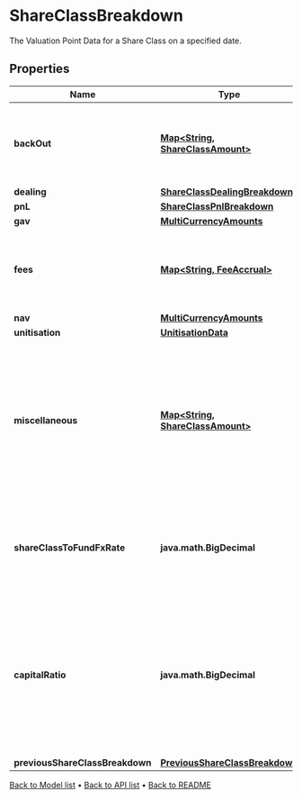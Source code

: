 

# ShareClassBreakdown

The Valuation Point Data for a Share Class on a specified date.

## Properties

| Name | Type | Description | Notes |
|------------ | ------------- | ------------- | -------------|
|**backOut** | [**Map&lt;String, ShareClassAmount&gt;**](ShareClassAmount.md) | Bucket of detail for the Valuation Point where data points have been &#39;backed out&#39;. |  |
|**dealing** | [**ShareClassDealingBreakdown**](ShareClassDealingBreakdown.md) |  |  |
|**pnL** | [**ShareClassPnlBreakdown**](ShareClassPnlBreakdown.md) |  |  |
|**gav** | [**MultiCurrencyAmounts**](MultiCurrencyAmounts.md) |  |  |
|**fees** | [**Map&lt;String, FeeAccrual&gt;**](FeeAccrual.md) | Bucket of detail for any &#39;Fees&#39; that have been charged in the selected period. |  |
|**nav** | [**MultiCurrencyAmounts**](MultiCurrencyAmounts.md) |  |  |
|**unitisation** | [**UnitisationData**](UnitisationData.md) |  |  [optional] |
|**miscellaneous** | [**Map&lt;String, ShareClassAmount&gt;**](ShareClassAmount.md) | Not used directly by the LUSID engines but serves as a holding area for any custom derived data points that may be useful in, for example, fee calculations). |  [optional] |
|**shareClassToFundFxRate** | **java.math.BigDecimal** | The fx rate from the Share Class currency to the fund currency at this valuation point. |  |
|**capitalRatio** | **java.math.BigDecimal** | The proportion of the fund&#39;s adjusted beginning equity (ie: the sum of the previous NAV and the net dealing) that is invested in the share class. |  |
|**previousShareClassBreakdown** | [**PreviousShareClassBreakdown**](PreviousShareClassBreakdown.md) |  |  |



[Back to Model list](../README.md#documentation-for-models) &#8226; [Back to API list](../README.md#documentation-for-api-endpoints) &#8226; [Back to README](../README.md)


